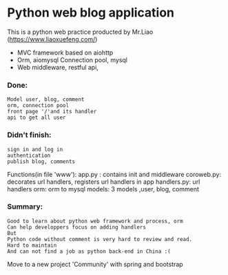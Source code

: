 # Python web blog application

This is a python web practice producted by Mr.Liao (https://www.liaoxuefeng.com/) 

  - MVC framework based on aiohttp
  - Orm, aiomysql Connection pool, mysql
  - Web middleware, restful api,


### Done:
    Model user, blog, comment
    orm, connection pool
    front page '/'and its handler
    api to get all user
    
### Didn't finish:
    sign in and log in
    authentication
    publish blog, comments

Functions(in file 'www'):
    app.py : contains init and middleware
    coroweb.py: decorates url handlers, registers url handlers in app
    handlers.py: url handlers
    orm: orm to mysql
    models: 3 models ,user, blog, comment

### Summary: 
    Good to learn about python web framework and process, orm
    Can help developpers focus on adding handlers
    But
    Python code without comment is very hard to review and read.
    Hard to maintain
    And can not find a job as python back-end in China :(

Move to a new project 'Community' with spring and bootstrap
